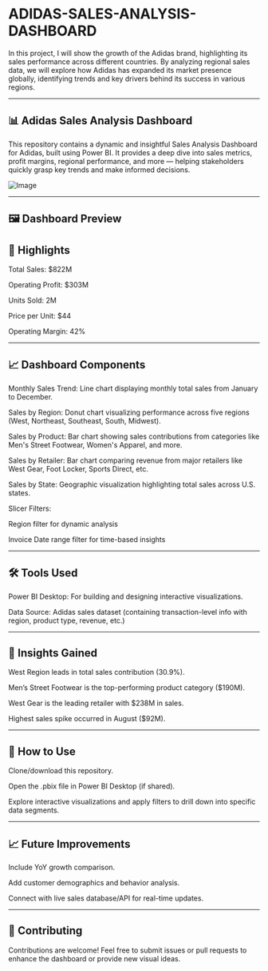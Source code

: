 # ADIDAS-SALES-ANALYSIS-DASHBOARD
In this project, I will show the growth of the Adidas brand, highlighting its sales performance across different countries. By analyzing regional sales data, we will explore how Adidas has expanded its market presence globally, identifying trends and key drivers behind its success in various regions.

---

## 📊 Adidas Sales Analysis Dashboard ##
This repository contains a dynamic and insightful Sales Analysis Dashboard for Adidas, built using Power BI. It provides a deep dive into sales metrics, profit margins, regional performance, and more — helping stakeholders quickly grasp key trends and make informed decisions.

![Image](https://github.com/user-attachments/assets/83e501c0-4d8b-4214-84ed-40b44548ec34)

---

## 🖼️ Dashboard Preview ##

## 📌 Highlights ##
Total Sales: $822M

Operating Profit: $303M

Units Sold: 2M

Price per Unit: $44

Operating Margin: 42%

---

## 📈 Dashboard Components ##
Monthly Sales Trend: Line chart displaying monthly total sales from January to December.

Sales by Region: Donut chart visualizing performance across five regions (West, Northeast, Southeast, South, Midwest).

Sales by Product: Bar chart showing sales contributions from categories like Men's Street Footwear, Women's Apparel, and more.

Sales by Retailer: Bar chart comparing revenue from major retailers like West Gear, Foot Locker, Sports Direct, etc.

Sales by State: Geographic visualization highlighting total sales across U.S. states.

Slicer Filters:

Region filter for dynamic analysis

Invoice Date range filter for time-based insights

---

## 🛠️ Tools Used ##
Power BI Desktop: For building and designing interactive visualizations.

Data Source: Adidas sales dataset (containing transaction-level info with region, product type, revenue, etc.)

---

## 🧠 Insights Gained ##
West Region leads in total sales contribution (30.9%).

Men’s Street Footwear is the top-performing product category ($190M).

West Gear is the leading retailer with $238M in sales.

Highest sales spike occurred in August ($92M).

---

## 🚀 How to Use ##
Clone/download this repository.

Open the .pbix file in Power BI Desktop (if shared).

Explore interactive visualizations and apply filters to drill down into specific data segments.

---

## 📈 Future Improvements ##
Include YoY growth comparison.

Add customer demographics and behavior analysis.

Connect with live sales database/API for real-time updates.

---

## 🤝 Contributing ##
Contributions are welcome! Feel free to submit issues or pull requests to enhance the dashboard or provide new visual ideas.

